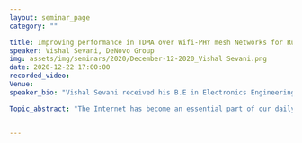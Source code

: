 ```yaml
---
layout: seminar_page
category: ""

title: Improving performance in TDMA over Wifi-PHY mesh Networks for Rural Internet Connectivity
speaker: Vishal Sevani, DeNovo Group
img: assets/img/seminars/2020/December-12-2020_Vishal Sevani.png
date: 2020-12-22 17:00:00 
recorded_video: 
Venue: 
speaker_bio: "Vishal Sevani received his B.E in Electronics Engineering and M.E in Electronics and Telecommunication Engineering from Mumbai University (India) in 2002 and 2006 respectively. After completing his Masters, he worked as a Software Engineer for two years. He then joined Computer Science and Engineering Dept. of Indian Institute of Technology, Bombay (India) to pursue his PhD. After PhD, he worked for about a year as a guest researcher in NIST, USA focussing on 5G networks. For the past three years, he has been working for DeNovo Group, helping them in their goal to provide Internet connectivity to rural California.  His research interests are broadly in the area of systems and networking."

Topic_abstract: "The Internet has become an essential part of our daily lives. However, still a significant fraction of the population, especially in rural regions in the developing world, lack access to the Internet. The cost economics is the key reason for this digital divide, as conventional technologies for providing Internet access are not cost effective. In this talk I will highlight the use of “TDMA over WiFI-PHY” mesh networks for providing low cost Internet connectivity. Commodity WiFi hardware is available for cheap and so WiFi mesh networks are an attractive low cost option for Internet connectivity. However the disadvantage of WiFi mesh networks is that the conventional 802.11 CSMA/CA based MAC protocol does not work efficiently in mesh network scenarios. To alleviate this, we have considered the use of TDMA MAC protocol for mesh networks. TDMA MAC protocol does not make use of contention based access as in CSMA/CA MAC protocol and so can provide guaranteed QoS performance. To leverage the low cost benefit of commodity WiFi hardware, we have implemented the TDMA MAC protocol, in software, on top of commodity hardware. We term such networks as “TDMA over WiFi-PHY” mesh networks as for these, PHY layer is that which is specified by WiFi standard but MAC protocol is modified to TDMA MAC protocol. There are several challenges associated with TDMA over WiFi-PHY mesh networks, before these can be practically realized. In this talk I will highlight these different challenges and solutions that we have devised for realizing such networks for low cost Internet connectivity."


---
```


